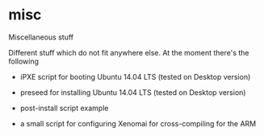 # misc
Miscellaneous stuff

Different stuff which do not fit anywhere else.
At the moment there's the following 
* iPXE script for booting Ubuntu 14.04 LTS (tested on Desktop version)
* preseed for installing Ubuntu 14.04 LTS (tested on Desktop version) 
* post-install script example

* a small script for configuring Xenomai for cross-compiling for the ARM
